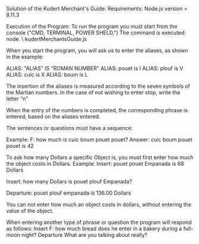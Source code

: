 Solution of the Kudert Merchant's Guide:
Requirements:
Node.js version = 8.11.3

Execution of the Program:
To run the program you must start from the console ("CMD, TERMINAL, POWER SHELD,")
The command is executed:
node. \ kudertMerchantsGuide.js

When you start the program, you will ask us to enter the aliases, as shown in the example:

ALIAS: "ALIAS" IS "ROMAN NUMBER"
ALIAS: pouet is I
ALIAS: plouf is V
ALIAS: cuic is X
ALIAS: boum is L

The insertion of the aliases is measured according to the seven symbols of the Martian numbers.
In the case of not wishing to enter stop, write the letter "n"

When the entry of the numbers is completed, the corresponding phrase is entered, based on the aliases entered.

The sentences or questions must have a sequence:

Example:
F: how much is cuic boum pouet pouet?
Answer: cuic boum pouet pouet is 42

To ask how many Dollars a specific Object is, you must first enter how much the object costs in Dollars.
Example:
Insert:
pouet pouet Empanada is 68 Dollars

Insert:
how many Dollars is pouet plouf Empanada?

Departure:
pouet plouf empanada is 136.00 Dollars

You can not enter how much an object costs in dollars, without entering the value of the object.

When entering another type of phrase or question the program will respond as follows:
Insert
F: how much bread does he enter in a bakery during a full-moon night?
Departure
What are you talking about really?